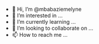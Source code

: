 - 👋 Hi, I’m @mbabaziemelyne
- 👀 I’m interested in ...
- 🌱 I’m currently learning ...
- 💞️ I’m looking to collaborate on ...
- 📫 How to reach me ...

<!---
mbabaziemelyne/mbabaziemelyne is a ✨ special ✨ repository because its `README.md` (this file) appears on your GitHub profile.
You can click the Preview link to take a look at your changes.
--->
